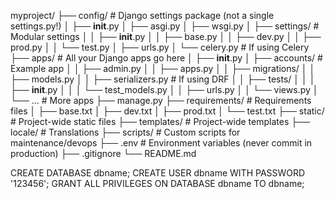 myproject/
├── config/ # Django settings package (not a single settings.py!)
│ ├── **init**.py
│ ├── asgi.py
│ ├── wsgi.py
│ ├── settings/ # Modular settings
│ │ ├── **init**.py
│ │ ├── base.py
│ │ ├── dev.py
│ │ ├── prod.py
│ │ └── test.py
│ ├── urls.py
│ └── celery.py # If using Celery
├── apps/ # All your Django apps go here
│ ├── **init**.py
│ ├── accounts/ # Example app
│ │ ├── admin.py
│ │ ├── apps.py
│ │ ├── migrations/
│ │ ├── models.py
│ │ ├── serializers.py # If using DRF
│ │ ├── tests/
│ │ │ ├── **init**.py
│ │ │ └── test_models.py
│ │ ├── urls.py
│ │ └── views.py
│ └── ... # More apps
├── manage.py
├── requirements/ # Requirements files
│ ├── base.txt
│ ├── dev.txt
│ ├── prod.txt
│ └── test.txt
├── static/ # Project-wide static files
├── templates/ # Project-wide templates
├── locale/ # Translations
├── scripts/ # Custom scripts for maintenance/devops
├── .env # Environment variables (never commit in production)
├── .gitignore
└── README.md

CREATE DATABASE dbname;
CREATE USER dbname WITH PASSWORD '123456';
GRANT ALL PRIVILEGES ON DATABASE dbname TO dbname;